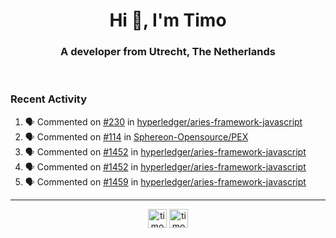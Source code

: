 <h1 align="center">Hi 👋, I'm Timo</h1>
<h3 align="center">A developer from Utrecht, The Netherlands</h3>
<br/>
<!-- https://github.com/rahuldkjain/github-profile-readme-generator --!>

<!--  <p align="left"><img src="https://github-readme-stats.vercel.app/api?username=timoglastra&show_icons=true&count_private=true&" alt="timoglastra" /></p> --!>

<!--
Github language stats
<p align="left"><img src="https://github-readme-stats.vercel.app/api/top-langs/?username=timoglastra&layout=compact" alt="timoglastra" /><p>
-->

<!-- Codestats language stats -->
<!-- <p align="left"><img src="https://codestats-readme.vercel.app/api/top-langs/?username=timoglastra&layout=compact&language_count=12" alt="timoglastra" /><p>    --!>
  
<h3>Recent Activity</h3>

<!--START_SECTION:activity-->
1. 🗣 Commented on [#230](https://github.com/hyperledger/aries-framework-javascript/issues/230) in [hyperledger/aries-framework-javascript](https://github.com/hyperledger/aries-framework-javascript)
2. 🗣 Commented on [#114](https://github.com/Sphereon-Opensource/PEX/issues/114) in [Sphereon-Opensource/PEX](https://github.com/Sphereon-Opensource/PEX)
3. 🗣 Commented on [#1452](https://github.com/hyperledger/aries-framework-javascript/issues/1452) in [hyperledger/aries-framework-javascript](https://github.com/hyperledger/aries-framework-javascript)
4. 🗣 Commented on [#1452](https://github.com/hyperledger/aries-framework-javascript/issues/1452) in [hyperledger/aries-framework-javascript](https://github.com/hyperledger/aries-framework-javascript)
5. 🗣 Commented on [#1459](https://github.com/hyperledger/aries-framework-javascript/issues/1459) in [hyperledger/aries-framework-javascript](https://github.com/hyperledger/aries-framework-javascript)
<!--END_SECTION:activity-->

---

<p align="center">
<a href="https://twitter.com/timoglastra" target="blank"><img align="center" src="https://cdn.jsdelivr.net/npm/simple-icons@3.0.1/icons/twitter.svg" alt="timoglastra" height="30" width="30" /></a>
<a href="https://linkedin.com/in/timoglastra" target="blank"><img align="center" src="https://cdn.jsdelivr.net/npm/simple-icons@3.0.1/icons/linkedin.svg" alt="timoglastra" height="30" width="30" /></a>
</p>



